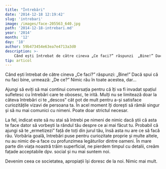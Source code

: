 ```yaml
---
title: "Întrebări"
date: '2014-12-18 12:19:42'
slug: 'intrebari'
image: /images/face-205563_640.jpg
path: '2014-12-18-intrebari.md'
year: '2014'
month: '12'
day: '18'
author: 59b473454e63ea7e4713a3d0
description: >-
    Când ești întrebat de către cineva „Ce faci?” răspunzi  „Bine!” Dacă spui că nu faci bine, urmează  „De ce?” Nimic rău în toate acestea, dar...Ajungi să eviți să mai continui conversația pentru că îț
tip: articol
---
```

<div class="kg-card-markdown"><p>Când ești întrebat de către cineva „Ce faci?” răspunzi: „Bine!” Dacă spui că nu faci bine, urmează: „De ce?” Nimic rău în toate acestea, dar...</p>
<p>Ajungi să eviți să mai continui conversația pentru că îți va fi invadat spațiul sufletesc cu întrebări care te obosesc, te irită. Mulți nu se limitează doar la câteva întrebări ci te „descos” cât pot de mult pentru a-și satisface curiozitățile vizavi de persoana ta. În acel moment îți dorești să rămâi singur și să nu mai comunici cu nimeni. Poate doar strictul necesar.</p>
<p>La fel, indicat este să nu stai să întrebi pe nimeni de nimic dacă știi că asta te face dator să vorbești la rândul tău despre ce ai mai făcut tu. Probabil că ajungi să te „ermetizezi” față de toți din jurul tău, însă asta nu are ce să facă rău. Vorbăria goală, întrebări puse pentru curiozitate proprie și multe altele, nu au nimic de-a face cu profunzimea legăturilor dintre oameni. În mare parte din viața noastră trăim superficial, ne pierdem timpul cu detalii, creăm fațade acceptabile dpv. social și nu mai suntem noi.</p>
<p>Devenim ceea ce societatea, apropiații își doresc de la noi. Nimic mai mult.</p>
<p> </p>
</div>
    
